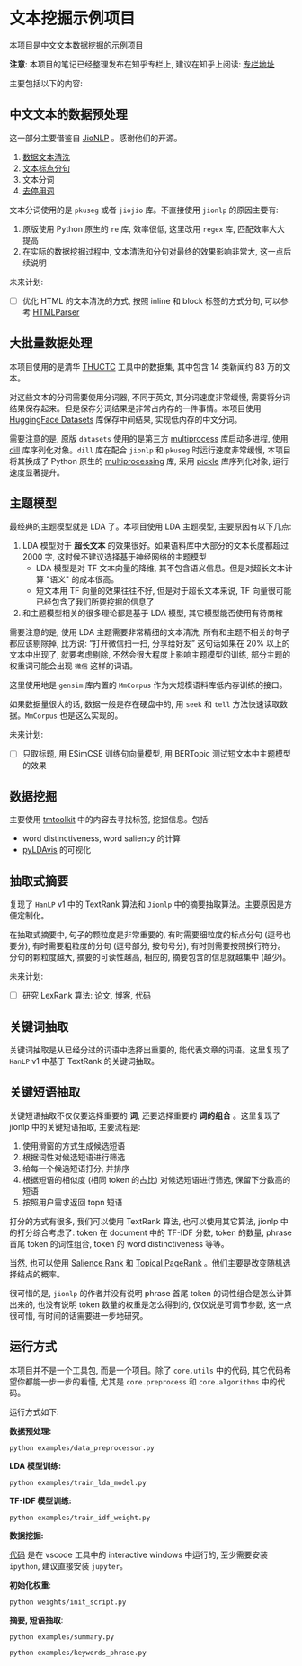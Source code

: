 
# 文本挖掘示例项目

本项目是中文文本数据挖掘的示例项目

**注意**: 本项目的笔记已经整理发布在知乎专栏上, 建议在知乎上阅读: [专栏地址](https://zhuanlan.zhihu.com/p/612930152)

主要包括以下的内容:

## 中文文本的数据预处理

这一部分主要借鉴自 [JioNLP](https://github.com/dongrixinyu/JioNLP) 。感谢他们的开源。

1. [数据文本清洗](core/preprocess/clean.py)
2. [文本标点分句](core/preprocess/split.py)
3. 文本分词
4. [去停用词](core/preprocess/stop_words.py)

文本分词使用的是 `pkuseg` 或者 `jiojio` 库。不直接使用 `jionlp` 的原因主要有:

1. 原版使用 Python 原生的 `re` 库, 效率很低, 这里改用 `regex` 库, 匹配效率大大提高
2. 在实际的数据挖掘过程中, 文本清洗和分句对最终的效果影响非常大, 这一点后续说明

未来计划:

+ [ ] 优化 HTML 的文本清洗的方式, 按照 inline 和 block 标签的方式分句, 可以参考 [HTMLParser](https://github.com/mavlyutovrus/htmlparser)

## 大批量数据处理

本项目使用的是清华 [THUCTC](http://thuctc.thunlp.org/) 工具中的数据集, 其中包含 14 类新闻约 83 万的文本。

对这些文本的分词需要使用分词器, 不同于英文, 其分词速度非常缓慢, 需要将分词结果保存起来。但是保存分词结果是非常占内存的一件事情。本项目使用 [HuggingFace Datasets](https://huggingface.co/docs/datasets/index) 库保存中间结果, 实现低内存的中文分词。

需要注意的是, 原版 `datasets` 使用的是第三方 [multiprocess](https://multiprocess.readthedocs.io/en/latest/index.html) 库启动多进程, 使用 [dill](https://dill.readthedocs.io/en/latest/index.html) 库序列化对象。`dill` 库在配合 `jionlp` 和 `pkuseg` 时运行速度非常缓慢, 本项目将其换成了 Python 原生的 [multiprocessing](https://docs.python.org/3/library/multiprocessing.html) 库, 采用 [pickle](https://docs.python.org/3/library/pickle.html) 库序列化对象, 运行速度显著提升。

## 主题模型

最经典的主题模型就是 LDA 了。本项目使用 LDA 主题模型, 主要原因有以下几点:

1. LDA 模型对于 **超长文本** 的效果很好。如果语料库中大部分的文本长度都超过 2000 字, 这时候不建议选择基于神经网络的主题模型
   + LDA 模型是对 TF 文本向量的降维, 其不包含语义信息。但是对超长文本计算 "语义" 的成本很高。
   + 短文本用 TF 向量的效果往往不好, 但是对于超长文本来说, TF 向量很可能已经包含了我们所要挖掘的信息了
2. 和主题模型相关的很多理论都是基于 LDA 模型, 其它模型能否使用有待商榷

需要注意的是, 使用 LDA 主题需要非常精细的文本清洗, 所有和主题不相关的句子都应该剔除掉, 比方说: “打开微信扫一扫, 分享给好友” 这句话如果在 20% 以上的文本中出现了, 就要考虑剔除, 不然会很大程度上影响主题模型的训练, 部分主题的权重词可能会出现 `微信` 这样的词语。

这里使用地是 `gensim` 库内置的 `MmCorpus` 作为大规模语料库低内存训练的接口。

如果数据量很大的话, 数据一般是存在硬盘中的, 用 `seek` 和 `tell` 方法快速读取数据。`MmCorpus` 也是这么实现的。

未来计划:

+ [ ] 只取标题, 用 ESimCSE 训练句向量模型, 用 BERTopic 测试短文本中主题模型的效果

## 数据挖掘

主要使用 [tmtoolkit](https://tmtoolkit.readthedocs.io/en/latest/topic_modeling.html) 中的内容去寻找标签, 挖掘信息。包括:

+ word distinctiveness, word saliency 的计算
+ [pyLDAvis](https://pyldavis.readthedocs.io/en/latest/) 的可视化
  
## 抽取式摘要

复现了 `HanLP` v1 中的 TextRank 算法和 `Jionlp` 中的摘要抽取算法。主要原因是方便定制化。

在抽取式摘要中, 句子的颗粒度是非常重要的, 有时需要细粒度的标点分句 (逗号也要分), 有时需要粗粒度的分句 (逗号部分, 按句号分), 有时则需要按照换行符分。分句的颗粒度越大, 摘要的可读性越高, 相应的, 摘要包含的信息就越集中 (越少)。

未来计划:

+ [ ] 研究 LexRank 算法: [论文](https://arxiv.org/pdf/1109.2128.pdf), [博客](https://iq.opengenus.org/lexrank-text-summarization/), [代码](https://github.com/UKPLab/sentence-transformers/tree/master/examples/applications/text-summarization)

## 关键词抽取

关键词抽取是从已经分过的词语中选择出重要的, 能代表文章的词语。这里复现了 `HanLP` v1 中基于 TextRank 的关键词抽取。

## 关键短语抽取

关键短语抽取不仅仅要选择重要的 **词**, 还要选择重要的 **词的组合** 。这里复现了 jionlp 中的关键短语抽取, 主要流程是:

1. 使用滑窗的方式生成候选短语
2. 根据词性对候选短语进行筛选
3. 给每一个候选短语打分, 并排序
4. 根据短语的相似度 (相同 token 的占比) 对候选短语进行筛选, 保留下分数高的短语
5. 按照用户需求返回 topn 短语

打分的方式有很多, 我们可以使用 TextRank 算法, 也可以使用其它算法, jionlp 中的打分综合考虑了: token 在 document 中的 TF-IDF 分数, token 的数量, phrase 首尾 token 的词性组合, token 的 word distinctiveness 等等。

当然, 也可以使用 [Salience Rank](https://aclanthology.org/P17-2084.pdf) 和 [Topical PageRank](http://nlp.csai.tsinghua.edu.cn/~lzy/publications/emnlp2010.pdf) 。他们主要是改变随机选择结点的概率。

很可惜的是, `jionlp` 的作者并没有说明 phrase 首尾 token 的词性组合是怎么计算出来的, 也没有说明 token 数量的权重是怎么得到的, 仅仅说是可调节参数, 这一点很可惜, 有时间的话需要进一步地研究。

## 运行方式

本项目并不是一个工具包, 而是一个项目。除了 `core.utils` 中的代码, 其它代码希望你都能一步一步的看懂, 尤其是 `core.preprocess` 和 `core.algorithms` 中的代码。

运行方式如下:

**数据预处理:**

```shell
python examples/data_preprocessor.py
```

**LDA 模型训练:**

```shell
python examples/train_lda_model.py
```

**TF-IDF 模型训练:**

```shell
python examples/train_idf_weight.py
```

**数据挖掘:**

[代码](examples/data_mining.py) 是在 vscode 工具中的 interactive windows 中运行的, 至少需要安装 `ipython`, 建议直接安装 `jupyter`。

**初始化权重**:

```shell
python weights/init_script.py
```

**摘要, 短语抽取**:

```shell
python examples/summary.py

python examples/keywords_phrase.py
```
